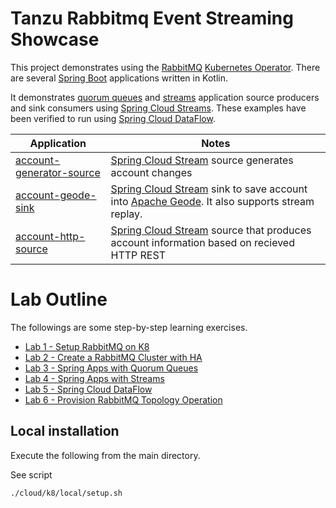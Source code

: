 # Tanzu Rabbitmq Event Streaming Showcase


This project demonstrates using the [RabbitMQ](https://www.rabbitmq.com/) [Kubernetes Operator](https://www.rabbitmq.com/kubernetes/operator/operator-overview.html).
There are several [Spring Boot](https://spring.io/projects/spring-boot) applications written in Kotlin.

It demonstrates [quorum queues](https://www.rabbitmq.com/quorum-queues.html) and [streams](https://www.rabbitmq.com/stream.html) application source producers and sink consumers using
[Spring Cloud Streams](https://spring.io/projects/spring-cloud-stream).
These examples have been verified to run using [Spring Cloud DataFlow](https://spring.io/projects/spring-cloud-dataflow).




Application                                 |   Notes
----------------------------------------------------------------------- | ---------------------------------
[account-generator-source](applications/stream-account-generator-source)       | [Spring Cloud Stream](https://github.com/spring-cloud/spring-cloud-stream) source generates account changes 
[account-geode-sink](applications/stream-account-geode-sink)                   | [Spring Cloud Stream](https://github.com/spring-cloud/spring-cloud-stream) sink to save account into [Apache Geode](https://geode.apache.org/). It also supports stream replay.
[account-http-source](applications/stream-account-http-source)                 | [Spring Cloud Stream](https://github.com/spring-cloud/spring-cloud-stream) source that produces account information based on recieved HTTP REST 



# Lab Outline

The followings are some step-by-step learning exercises.

- [Lab 1 - Setup RabbitMQ on K8](docs/workshops/sp1/01-SETUP.md)
- [Lab 2 - Create a RabbitMQ Cluster with HA](docs/workshops/sp1/02-Rabbit-Cluster-Setup.md)
- [Lab 3 - Spring Apps with Quorum Queues](docs/workshops/sp1/03-Spring-Quorum.md) 
- [Lab 4 - Spring Apps with Streams](docs/workshops/sp1/04-Spring-Stream.md)
- [Lab 5 - Spring Cloud DataFlow](docs/workshops/sp1/05-Spring-SCDF.md)
- [Lab 6 - Provision RabbitMQ Topology Operation](docs/workshops/sp1/06-Using-Topology-Operator.md)




## Local installation

Execute the following from the main directory.

See script

```shell
./cloud/k8/local/setup.sh
```


